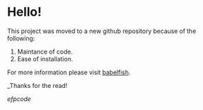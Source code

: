 # Hello!

This project was moved to a new github repository because of the
following:

1. Maintance of code.
2. Ease of installation.

For more information please visit [babelfish](https://github.com/efpcode/babelfish).

_Thanks for the read!

_efpcode_
